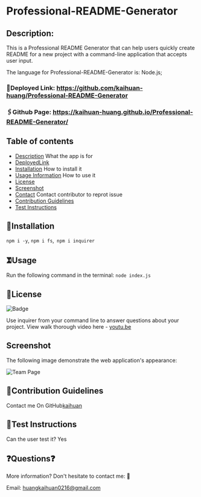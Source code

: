 
# Professional-README-Generator

## Description: 
This is a Professional README Generator that can help users quickly create README for a new project with a command-line application that accepts user input. 

The language for Professional-README-Generator is: Node.js;

### 🔗Deployed Link: https://github.com/kaihuan-huang/Professional-README-Generator

### 🖇Github Page: https://kaihuan-huang.github.io/Professional-README-Generator/

## Table of contents

- [Description](#description) What the app is for
- [DeployedLink](#deployedLink)
- [Installation](#installation) How to install it
- [Usage Information](#usage) How to use it
- [License](#license)
- [Screenshot](#Screenshot)
- [Contact](#email) Contact contributor to reprot issue
- [Contribution Guidelines](#contribution)
- [Test Instructions](#test)

## 🧐Installation
`npm i -y`, `npm i fs`,` npm i inquirer`

## 𖧝Usage 
Run the following command in the terminal: `node index.js`

## 🪪License
![Badge](https://img.shields.io/badge/license-MIT-brightgreen.svg)

Use inquirer from your command line to answer questions about your project.
View walk thorough video here - [youtu.be](https://youtu.be/DoybAn1Rmow)<br>

## Screenshot

The following image demonstrate the web application's appearance:

![Team Page](video/page.gif)


## 🤝Contribution Guidelines
Contact me On GitHub[kaihuan](https://github.com/kaihuan-huang)

## 🧩Test Instructions
Can the user test it? Yes

## ❓Questions❓
More information? Don't hesitate to contact me: 📧 <p>Email: <a href="mailto:huangkaihuan0216@gmail.com">huangkaihuan0216@gmail.com</a></p>

